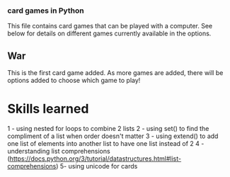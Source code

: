 ### card games in Python
This file contains card games that can be played with a computer. See below for details on different games currently available in the options.


## War
This is the first card game added. As more games are added, there will be options added to choose which game to play!

# Skills learned
1 - using nested for loops to combine 2 lists
2 - using set() to find the compliment of a list when order doesn't matter
3 - using extend() to add one list of elements into another list to have one list instead of 2
4 - understanding list comprehensions (https://docs.python.org/3/tutorial/datastructures.html#list-comprehensions)
5- using unicode for cards 